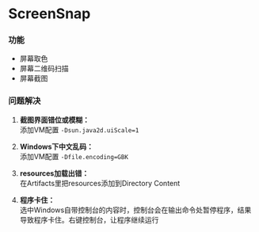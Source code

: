 # ScreenSnap  

### 功能  
- 屏幕取色
- 屏幕二维码扫描
- 屏幕截图

### 问题解决  

1. __截图界面错位或模糊：__  
添加VM配置 `-Dsun.java2d.uiScale=1`

2. __Windows下中文乱码：__  
添加VM配置 `-Dfile.encoding=GBK`

3. __resources加载出错：__  
在Artifacts里把resources添加到Directory Content

4. __程序卡住：__  
选中Windows自带控制台的内容时，控制台会在输出命令处暂停程序，结果导致程序卡住。右键控制台，让程序继续运行